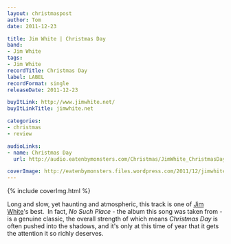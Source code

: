 ```yaml
---
layout: christmaspost
author: Tom
date: 2011-12-23

title: Jim White | Christmas Day
band:
- Jim White
tags:
- Jim White
recordTitle: Christmas Day
label: LABEL
recordFormat: single
releaseDate: 2011-12-23

buyItLink: http://www.jimwhite.net/
buyItLinkTitle: jimwhite.net

categories:
- christmas
- review

audioLinks:
- name: Christmas Day
  url: http://audio.eatenbymonsters.com/Christmas/JimWhite_ChristmasDay.mp3

coverImage: http://eatenbymonsters.files.wordpress.com/2011/12/jimwhiteposter.jpg
---
```


<div>{% include coverImg.html %}</div>

Long and slow, yet haunting and atmospheric, this track is one of [Jim White](http://www.jimwhite.net/)'s best.  In fact, _No Such Place_ - the album this song was taken from - is a genuine classic, the overall strength of which means _Christmas Day_ is often pushed into the shadows, and it's only at this time of year that it gets the attention it so richly deserves.
